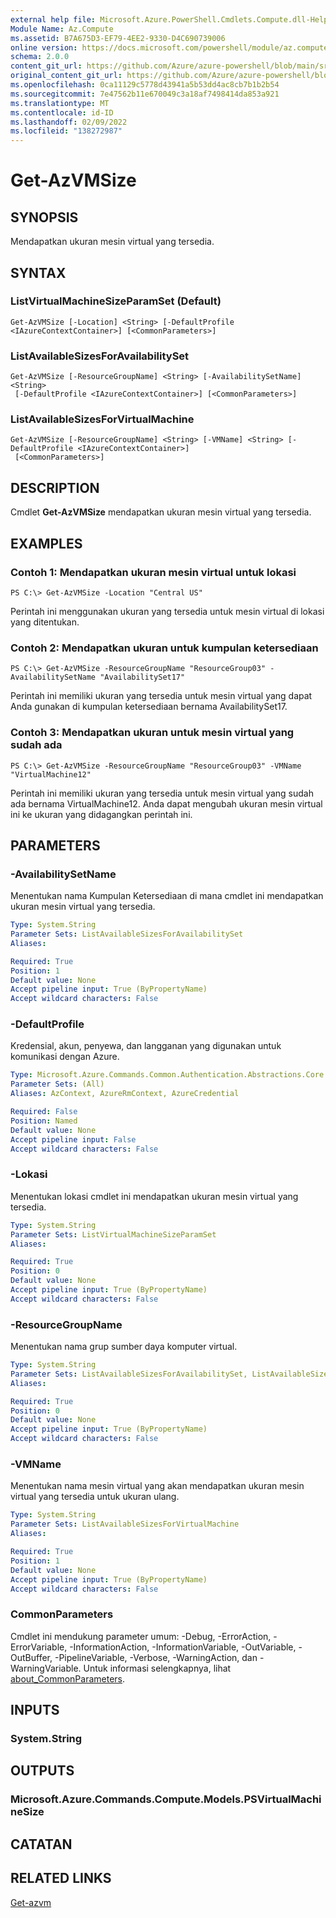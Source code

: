 ```yaml
---
external help file: Microsoft.Azure.PowerShell.Cmdlets.Compute.dll-Help.xml
Module Name: Az.Compute
ms.assetid: B7A675D3-EF79-4EE2-9330-D4C690739006
online version: https://docs.microsoft.com/powershell/module/az.compute/get-azvmsize
schema: 2.0.0
content_git_url: https://github.com/Azure/azure-powershell/blob/main/src/Compute/Compute/help/Get-AzVMSize.md
original_content_git_url: https://github.com/Azure/azure-powershell/blob/main/src/Compute/Compute/help/Get-AzVMSize.md
ms.openlocfilehash: 0ca11129c5778d43941a5b53dd4ac8cb7b1b2b54
ms.sourcegitcommit: 7e47562b11e670049c3a18af7498414da853a921
ms.translationtype: MT
ms.contentlocale: id-ID
ms.lasthandoff: 02/09/2022
ms.locfileid: "138272987"
---
```

# Get-AzVMSize

## SYNOPSIS
Mendapatkan ukuran mesin virtual yang tersedia.

## SYNTAX

### ListVirtualMachineSizeParamSet (Default)
```
Get-AzVMSize [-Location] <String> [-DefaultProfile <IAzureContextContainer>] [<CommonParameters>]
```

### ListAvailableSizesForAvailabilitySet
```
Get-AzVMSize [-ResourceGroupName] <String> [-AvailabilitySetName] <String>
 [-DefaultProfile <IAzureContextContainer>] [<CommonParameters>]
```

### ListAvailableSizesForVirtualMachine
```
Get-AzVMSize [-ResourceGroupName] <String> [-VMName] <String> [-DefaultProfile <IAzureContextContainer>]
 [<CommonParameters>]
```

## DESCRIPTION
Cmdlet **Get-AzVMSize** mendapatkan ukuran mesin virtual yang tersedia.

## EXAMPLES

### Contoh 1: Mendapatkan ukuran mesin virtual untuk lokasi
```
PS C:\> Get-AzVMSize -Location "Central US"
```

Perintah ini menggunakan ukuran yang tersedia untuk mesin virtual di lokasi yang ditentukan.

### Contoh 2: Mendapatkan ukuran untuk kumpulan ketersediaan
```
PS C:\> Get-AzVMSize -ResourceGroupName "ResourceGroup03" -AvailabilitySetName "AvailabilitySet17"
```

Perintah ini memiliki ukuran yang tersedia untuk mesin virtual yang dapat Anda gunakan di kumpulan ketersediaan bernama AvailabilitySet17.

### Contoh 3: Mendapatkan ukuran untuk mesin virtual yang sudah ada
```
PS C:\> Get-AzVMSize -ResourceGroupName "ResourceGroup03" -VMName "VirtualMachine12"
```

Perintah ini memiliki ukuran yang tersedia untuk mesin virtual yang sudah ada bernama VirtualMachine12.
Anda dapat mengubah ukuran mesin virtual ini ke ukuran yang didagangkan perintah ini.

## PARAMETERS

### -AvailabilitySetName
Menentukan nama Kumpulan Ketersediaan di mana cmdlet ini mendapatkan ukuran mesin virtual yang tersedia.

```yaml
Type: System.String
Parameter Sets: ListAvailableSizesForAvailabilitySet
Aliases:

Required: True
Position: 1
Default value: None
Accept pipeline input: True (ByPropertyName)
Accept wildcard characters: False
```

### -DefaultProfile
Kredensial, akun, penyewa, dan langganan yang digunakan untuk komunikasi dengan Azure.

```yaml
Type: Microsoft.Azure.Commands.Common.Authentication.Abstractions.Core.IAzureContextContainer
Parameter Sets: (All)
Aliases: AzContext, AzureRmContext, AzureCredential

Required: False
Position: Named
Default value: None
Accept pipeline input: False
Accept wildcard characters: False
```

### -Lokasi
Menentukan lokasi cmdlet ini mendapatkan ukuran mesin virtual yang tersedia.

```yaml
Type: System.String
Parameter Sets: ListVirtualMachineSizeParamSet
Aliases:

Required: True
Position: 0
Default value: None
Accept pipeline input: True (ByPropertyName)
Accept wildcard characters: False
```

### -ResourceGroupName
Menentukan nama grup sumber daya komputer virtual.

```yaml
Type: System.String
Parameter Sets: ListAvailableSizesForAvailabilitySet, ListAvailableSizesForVirtualMachine
Aliases:

Required: True
Position: 0
Default value: None
Accept pipeline input: True (ByPropertyName)
Accept wildcard characters: False
```

### -VMName
Menentukan nama mesin virtual yang akan mendapatkan ukuran mesin virtual yang tersedia untuk ukuran ulang.

```yaml
Type: System.String
Parameter Sets: ListAvailableSizesForVirtualMachine
Aliases:

Required: True
Position: 1
Default value: None
Accept pipeline input: True (ByPropertyName)
Accept wildcard characters: False
```

### CommonParameters
Cmdlet ini mendukung parameter umum: -Debug, -ErrorAction, -ErrorVariable, -InformationAction, -InformationVariable, -OutVariable, -OutBuffer, -PipelineVariable, -Verbose, -WarningAction, dan -WarningVariable. Untuk informasi selengkapnya, lihat [about_CommonParameters](http://go.microsoft.com/fwlink/?LinkID=113216).

## INPUTS

### System.String

## OUTPUTS

### Microsoft.Azure.Commands.Compute.Models.PSVirtualMachineSize

## CATATAN

## RELATED LINKS

[Get-azvm](./Get-AzVM.md)


